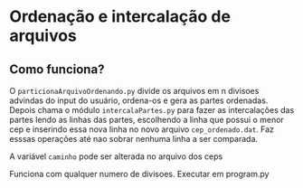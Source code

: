 # Ordenação e intercalação de arquivos

## Como funciona?


O ```particionaArquivoOrdenando.py``` divide os arquivos em n divisoes advindas do input do usuário,
ordena-os e gera as partes ordenadas. Depois chama o módulo ```intercalaPartes.py``` para fazer as
intercalações das partes lendo as linhas das partes, escolhendo a linha que possui o menor cep e inserindo essa nova linha no novo arquivo ``cep_ordenado.dat``. 
Faz esssas operações até nao sobrar nenhuma linha a ser comparada.

A variável ``caminho`` pode ser alterada no arquivo dos ceps

Funciona com qualquer numero de divisoes.
Executar em program.py

